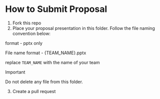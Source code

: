 # How to Submit Proposal

1. Fork this repo
2. Place your proposal presentation in this folder. Follow the file naming convention below:

  format - pptx only

  File name format - {TEAM_NAME}.pptx

replace `TEAM_NAME` with the name of your team

> [!IMPORTANT]
> Do not delete any file from this folder.

3. Create a pull request
